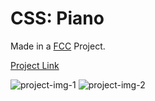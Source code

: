 # CSS: Piano

Made in a [FCC](https://www.freecodecamp.org/) Project.

[Project Link 
](https://piano-fcc-bagui.vercel.app/)

![project-img-1](https://github.com/castroalves-gabi/piano-fcc-bagui/assets/117552601/6ff1d0b3-f91b-4818-ada3-a33a8efc67cb)
![project-img-2](https://github.com/castroalves-gabi/piano-fcc-bagui/assets/117552601/01677333-9c37-4ced-a060-10fba18ca90a)
